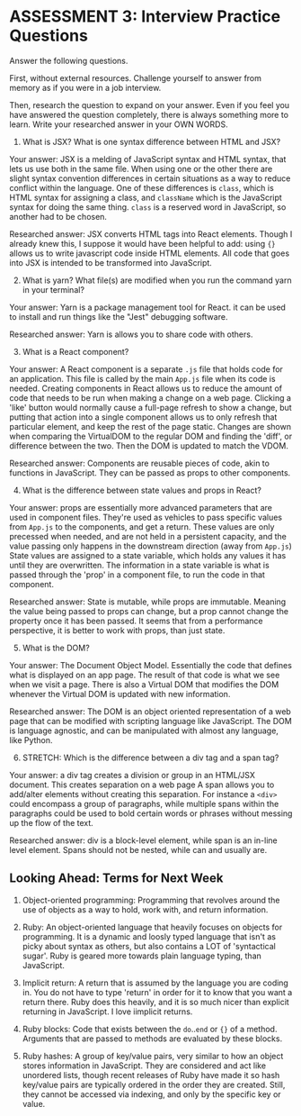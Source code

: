 # ASSESSMENT 3: Interview Practice Questions

Answer the following questions.

First, without external resources. Challenge yourself to answer from memory as if you were in a job interview.

Then, research the question to expand on your answer. Even if you feel you have answered the question completely, there is always something more to learn. Write your researched answer in your OWN WORDS.

1. What is JSX? What is one syntax difference between HTML and JSX?

Your answer: JSX is a melding of JavaScript syntax and HTML syntax, that lets us use both in the same file.  When using one or the other there are slight syntax convention differences in certain situations as a way to reduce conflict within the language.  One of these differences is `class`, which is HTML syntax for assigning a class, and `className` which is the JavaScript syntax for doing the same thing.  `class` is a reserved word in JavaScript, so another had to be chosen.

Researched answer: JSX converts HTML tags into React elements. Though I already knew this, I suppose it would have been helpful to add: using `{}` allows us to write javascript code inside HTML elements.  All code that goes into JSX is intended to be transformed into JavaScript.

2. What is yarn? What file(s) are modified when you run the command yarn in your terminal?

Your answer: Yarn is a package management tool for React. it can be used to install and run things like the "Jest" debugging software.

Researched answer: Yarn is allows you to share code with others.

3. What is a React component?

Your answer: A React component is a separate `.js` file that holds code for an application.  This file is called by the main `App.js` file when its code is needed.  Creating components in React allows us to reduce the amount of code that needs to be run when making a change on a web page.  Clicking a 'like' button would normally cause a full-page refresh to show a change, but putting that action into a single component allows us to only refresh that particular element, and keep the rest of the page static.  Changes are shown when comparing the VirtualDOM to the regular DOM and finding the 'diff', or difference between the two.  Then the DOM is updated to match the VDOM.

Researched answer: Components are reusable pieces of code, akin to functions in JavaScript. They can be passed as props to other components.

4. What is the difference between state values and props in React?

Your answer: props are essentially more advanced parameters that are used in component files.  They're used as vehicles to pass specific values from `App.js` to the components, and get a return.  These values are only precessed when needed, and are not held in a persistent capacity, and the value passing only happens in the downstream direction (away from `App.js`)
  State values are assigned to a state variable, which holds any values it has until they are overwritten.  The information in a state variable is what is passed through the 'prop' in a component file, to run the code in that component.
  

Researched answer: State is mutable, while props are immutable. Meaning the value being passed to props can change, but a prop cannot change the property once it has been passed. It seems that from a performance perspective, it is better to work with props, than just state.

5. What is the DOM?

Your answer: The Document Object Model. Essentially the code that defines what is displayed on an app page. The result of that code is what we see when we visit a page. There is also a Virtual DOM that modifies the DOM whenever the Virtual DOM is updated with new information.

Researched answer: The DOM is an object oriented representation of a web page that can be modified with scripting language like JavaScript. The DOM is language agnostic, and can be manipulated with almost any language, like Python.

6. STRETCH: Which is the difference between a div tag and a span tag?

Your answer: a div tag creates a division or group in an HTML/JSX document. This creates separation on a web page A span allows you to add/alter elements without creating this separation.  For instance a `<div>` could encompass a group of paragraphs, while multiple spans within the paragraphs could be used to bold certain words or phrases without messing up the flow of the text.

Researched answer: div is a block-level element, while span is an in-line level element.  Spans should not be nested, while can and usually are.

## Looking Ahead: Terms for Next Week
<!-- I did not look any of these up -->
1. Object-oriented programming: Programming that revolves around the use of objects as a way to hold, work with, and return information.

2. Ruby: An object-oriented language that heavily focuses on objects for programming. It is a dynamic and loosly typed language that isn't as picky about syntax as others, but also contains a LOT of 'syntactical sugar'.  Ruby is geared more towards plain language typing, than JavaScript.

3. Implicit return: A return that is assumed by the language you are coding in.  You do not have to type 'return' in order for it to know that you want a return there.  Ruby does this heavily, and it is so much nicer than explicit returning in JavaScript.  I love iimplicit returns.

4. Ruby blocks: Code that exists between the `do`..`end` or `{}` of a method.  Arguments that are passed to methods are evaluated by these blocks.

5. Ruby hashes:  A group of key/value pairs, very similar to how an object stores information in JavaScript.  They are considered and act like unordered lists, though recent releases of Ruby have made it so hash key/value pairs are typically ordered in the order they are created. Still, they cannot be accessed via indexing, and only by the specific key or value. 
